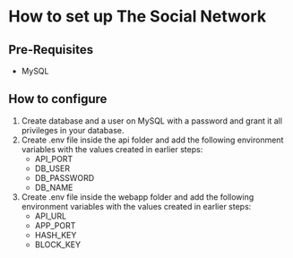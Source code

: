# How to set up The Social Network

## Pre-Requisites
- MySQL

## How to configure
1. Create database and a user on MySQL with a password and grant it all privileges in your database.
2. Create .env file inside the api folder and add the following environment variables with the values created in earlier steps:
    - API_PORT
    - DB_USER
    - DB_PASSWORD
    - DB_NAME
3. Create .env file inside the webapp folder and add the following environment variables with the values created in earlier steps:
    - API_URL
    - APP_PORT
    - HASH_KEY
    - BLOCK_KEY